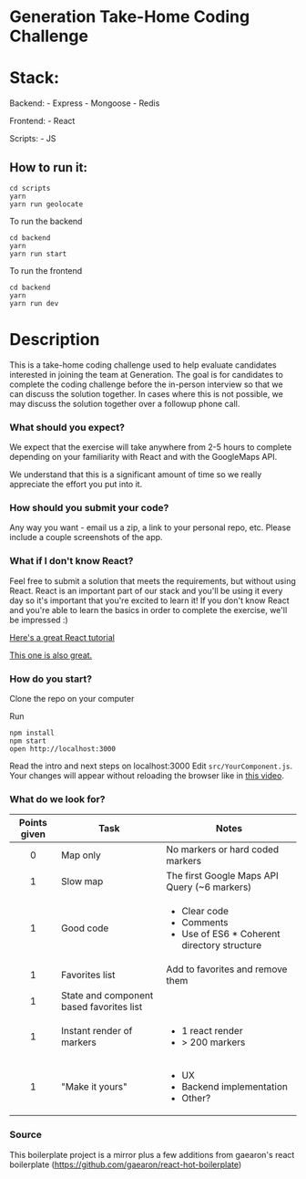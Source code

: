 Generation Take-Home Coding Challenge
=================================

# Stack:

  Backend:
    - Express
    - Mongoose
    - Redis

  Frontend:
    - React

  Scripts:
    - JS

## How to run it:


```shell
cd scripts
yarn
yarn run geolocate
```

To run the backend

```shell
cd backend
yarn
yarn run start
```

To run the frontend

```shell
cd backend
yarn
yarn run dev
```

# Description
This is a take-home coding challenge used to help evaluate candidates
interested in joining the team at Generation.
The goal is for candidates to complete the coding challenge before the
in-person interview so that we can discuss the solution together.
In cases where this is not possible, we may discuss the solution together
over a followup phone call.

### What should you expect?

We expect that the exercise will take anywhere from 2-5 hours to complete
depending on your familiarity with React and with the GoogleMaps API.

We understand that this is a significant amount of time so we really appreciate
the effort you put into it. 

### How should you submit your code?

Any way you want - email us a zip, a link to your personal repo, etc. 
Please include a couple screenshots of the app.

### What if I don't know React? 

Feel free to submit a solution that meets the requirements, but without using React.
React is an important part of our stack and you'll be using it every day so it's important
that you're excited to learn it! If you don't know React and you're able to learn the basics
in order to complete the exercise, we'll be impressed :)

<a href="https://tylermcginnis.com/react-js-tutorial-pt-1-a-comprehensive-guide-to-building-apps-with-react-js-8ce321b125ba#.h5n3iisi4">Here's a great React tutorial</a>

<a href="http://courses.reactjsprogram.com/courses/reactjsfundamentals">This one is also great.</a>

### How do you start?

Clone the repo on your computer

Run
```
npm install
npm start
open http://localhost:3000
```
Read the intro and next steps on localhost:3000
Edit `src/YourComponent.js`.  
Your changes will appear without reloading the browser like in [this video](http://vimeo.com/100010922).

### What do we look for?

| Points given |                   Task                   | Notes                                                                |
|:------------:|------------------------------------------|----------------------------------------------------------------------|
|      0       |                 Map only                 | No markers or hard coded markers                                     |
|      1       |                 Slow map                 | The first Google Maps API Query (~6 markers)                         |
|      1       |                 Good code                | <ul> <li>Clear code</li> <li>Comments</li> <li>Use of ES6 * Coherent directory structure</li> </ul> |
|      1       |              Favorites list              | Add to favorites and remove them                                     |
|      1       | State and component based favorites list |                                                                      |
|      1       |         Instant render of markers        | <ul> <li>1 react render</li> <li>> 200 markers</li> </ul>            |
|      1       |              "Make it yours"             | <ul> <li>UX</li> <li>Backend implementation</li> <li>Other?</li> </ul> |

### Source

This boilerplate project is a mirror plus a few additions from gaearon's react boilerplate (https://github.com/gaearon/react-hot-boilerplate)